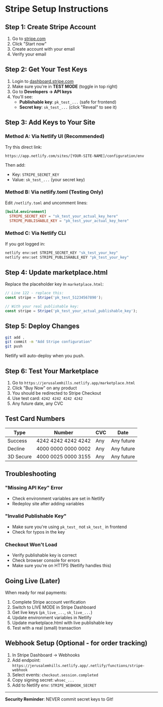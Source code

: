 # Stripe Setup Instructions

## Step 1: Create Stripe Account

1. Go to [stripe.com](https://stripe.com)
2. Click "Start now"
3. Create account with your email
4. Verify your email

## Step 2: Get Your Test Keys

1. Login to [dashboard.stripe.com](https://dashboard.stripe.com)
2. Make sure you're in **TEST MODE** (toggle in top right)
3. Go to **Developers → API keys**
4. You'll see:
   - **Publishable key**: `pk_test_...` (safe for frontend)
   - **Secret key**: `sk_test_...` (click "Reveal" to see it)

## Step 3: Add Keys to Your Site

### Method A: Via Netlify UI (Recommended)
Try this direct link:
```
https://app.netlify.com/sites/[YOUR-SITE-NAME]/configuration/env
```

Then add:
- Key: `STRIPE_SECRET_KEY`
- Value: `sk_test_...` (your secret key)

### Method B: Via netlify.toml (Testing Only)
Edit `/netlify.toml` and uncomment lines:
```toml
[build.environment]
  STRIPE_SECRET_KEY = "sk_test_your_actual_key_here"
  STRIPE_PUBLISHABLE_KEY = "pk_test_your_actual_key_here"
```

### Method C: Via Netlify CLI
If you got logged in:
```bash
netlify env:set STRIPE_SECRET_KEY "sk_test_your_key"
netlify env:set STRIPE_PUBLISHABLE_KEY "pk_test_your_key"
```

## Step 4: Update marketplace.html

Replace the placeholder key in `marketplace.html`:
```javascript
// Line 122 - replace this:
const stripe = Stripe('pk_test_51234567890');

// With your real publishable key:
const stripe = Stripe('pk_test_your_actual_publishable_key');
```

## Step 5: Deploy Changes

```bash
git add .
git commit -m "Add Stripe configuration"
git push
```

Netlify will auto-deploy when you push.

## Step 6: Test Your Marketplace

1. Go to `https://jerusalemhills.netlify.app/marketplace.html`
2. Click "Buy Now" on any product
3. You should be redirected to Stripe Checkout
4. Use test card: `4242 4242 4242 4242`
5. Any future date, any CVC

## Test Card Numbers

| Type | Number | CVC | Date |
|------|--------|-----|------|
| Success | 4242 4242 4242 4242 | Any | Any future |
| Decline | 4000 0000 0000 0002 | Any | Any future |
| 3D Secure | 4000 0025 0000 3155 | Any | Any future |

## Troubleshooting

### "Missing API Key" Error
- Check environment variables are set in Netlify
- Redeploy site after adding variables

### "Invalid Publishable Key"
- Make sure you're using `pk_test_` not `sk_test_` in frontend
- Check for typos in the key

### Checkout Won't Load
- Verify publishable key is correct
- Check browser console for errors
- Make sure you're on HTTPS (Netlify handles this)

## Going Live (Later)

When ready for real payments:
1. Complete Stripe account verification
2. Switch to LIVE MODE in Stripe Dashboard
3. Get live keys (`pk_live_...`, `sk_live_...`)
4. Update environment variables in Netlify
5. Update marketplace.html with live publishable key
6. Test with a real (small) transaction

## Webhook Setup (Optional - for order tracking)

1. In Stripe Dashboard → Webhooks
2. Add endpoint: `https://jerusalemhills.netlify.app/.netlify/functions/stripe-webhook`
3. Select events: `checkout.session.completed`
4. Copy signing secret: `whsec_...`
5. Add to Netlify env: `STRIPE_WEBHOOK_SECRET`

---

**Security Reminder**: NEVER commit secret keys to Git!